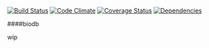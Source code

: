 [![Build Status](https://travis-ci.org/milewgit/biodb.svg?branch=master)](https://travis-ci.org/milewgit/biodb)
[![Code Climate](https://codeclimate.com/github/milewgit/biodb.png)](https://codeclimate.com/github/milewgit/biodb)
[![Coverage Status](https://img.shields.io/coveralls/milewgit/biodb.svg)](https://coveralls.io/r/milewgit/biodb)
[![Dependencies](https://gemnasium.com/milewgit/biodb.svg)](https://gemnasium.com/milewgit/biodb)

####biodb

wip
